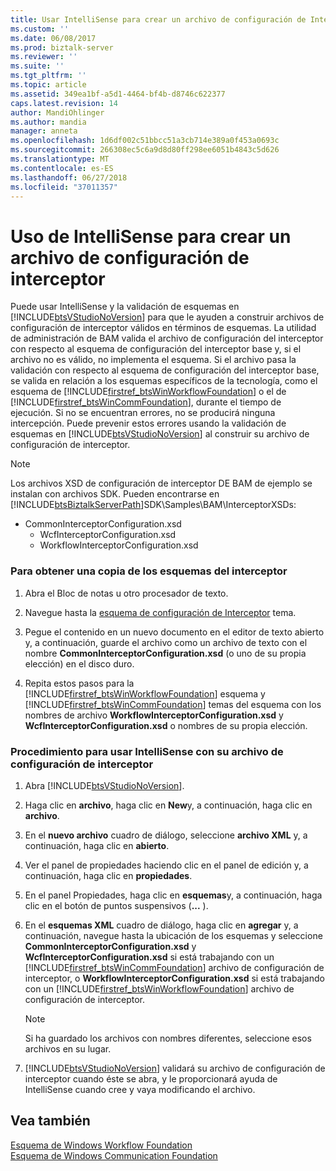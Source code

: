 ```yaml
---
title: Usar IntelliSense para crear un archivo de configuración de Interceptor | Microsoft Docs
ms.custom: ''
ms.date: 06/08/2017
ms.prod: biztalk-server
ms.reviewer: ''
ms.suite: ''
ms.tgt_pltfrm: ''
ms.topic: article
ms.assetid: 349ea1bf-a5d1-4464-bf4b-d8746c622377
caps.latest.revision: 14
author: MandiOhlinger
ms.author: mandia
manager: anneta
ms.openlocfilehash: 1d6df002c51bbcc51a3cb714e389a0f453a0693c
ms.sourcegitcommit: 266308ec5c6a9d8d80ff298ee6051b4843c5d626
ms.translationtype: MT
ms.contentlocale: es-ES
ms.lasthandoff: 06/27/2018
ms.locfileid: "37011357"
---
```

# <a name="using-intellisense-to-create-an-interceptor-configuration-file"></a>Uso de IntelliSense para crear un archivo de configuración de interceptor
Puede usar IntelliSense y la validación de esquemas en [!INCLUDE[btsVStudioNoVersion](../includes/btsvstudionoversion-md.md)] para que le ayuden a construir archivos de configuración de interceptor válidos en términos de esquemas. La utilidad de administración de BAM valida el archivo de configuración del interceptor con respecto al esquema de configuración del interceptor base y, si el archivo no es válido, no implementa el esquema. Si el archivo pasa la validación con respecto al esquema de configuración del interceptor base, se valida en relación a los esquemas específicos de la tecnología, como el esquema de [!INCLUDE[firstref_btsWinWorkflowFoundation](../includes/firstref-btswinworkflowfoundation-md.md)] o el de [!INCLUDE[firstref_btsWinCommFoundation](../includes/firstref-btswincommfoundation-md.md)], durante el tiempo de ejecución. Si no se encuentran errores, no se producirá ninguna intercepción. Puede prevenir estos errores usando la validación de esquemas en [!INCLUDE[btsVStudioNoVersion](../includes/btsvstudionoversion-md.md)] al construir su archivo de configuración de interceptor.  
  
> [!NOTE]
>  Los archivos XSD de configuración de interceptor DE BAM de ejemplo se instalan con archivos SDK. Pueden encontrarse en [!INCLUDE[btsBiztalkServerPath](../includes/btsbiztalkserverpath-md.md)]SDK\Samples\BAM\InterceptorXSDs:  
> 
> - CommonInterceptorConfiguration.xsd  
>   -   WcfInterceptorConfiguration.xsd  
>   -   WorkflowInterceptorConfiguration.xsd  
  
### <a name="to-obtain-a-copy-of-the-interceptor-schemas"></a>Para obtener una copia de los esquemas del interceptor  
  
1. Abra el Bloc de notas u otro procesador de texto.  
  
2. Navegue hasta la [esquema de configuración de Interceptor](../core/interceptor-configuration-schema.md) tema.  
  
3. Pegue el contenido en un nuevo documento en el editor de texto abierto y, a continuación, guarde el archivo como un archivo de texto con el nombre **CommonInterceptorConfiguration.xsd** (o uno de su propia elección) en el disco duro.  
  
4. Repita estos pasos para la [!INCLUDE[firstref_btsWinWorkflowFoundation](../includes/firstref-btswinworkflowfoundation-md.md)] esquema y [!INCLUDE[firstref_btsWinCommFoundation](../includes/firstref-btswincommfoundation-md.md)] temas del esquema con los nombres de archivo **WorkflowInterceptorConfiguration.xsd** y **WcfInterceptorConfiguration.xsd** o nombres de su propia elección.  
  
### <a name="to-use-intellisense-with-your-interceptor-configuration-file"></a>Procedimiento para usar IntelliSense con su archivo de configuración de interceptor  
  
1. Abra [!INCLUDE[btsVStudioNoVersion](../includes/btsvstudionoversion-md.md)].  
  
2. Haga clic en **archivo**, haga clic en **New**y, a continuación, haga clic en **archivo**.  
  
3. En el **nuevo archivo** cuadro de diálogo, seleccione **archivo XML** y, a continuación, haga clic en **abierto**.  
  
4. Ver el panel de propiedades haciendo clic en el panel de edición y, a continuación, haga clic en **propiedades**.  
  
5. En el panel Propiedades, haga clic en **esquemas**y, a continuación, haga clic en el botón de puntos suspensivos (**...** ).  
  
6. En el **esquemas XML** cuadro de diálogo, haga clic en **agregar** y, a continuación, navegue hasta la ubicación de los esquemas y seleccione **CommonInterceptorConfiguration.xsd** y  **WcfInterceptorConfiguration.xsd** si está trabajando con un [!INCLUDE[firstref_btsWinCommFoundation](../includes/firstref-btswincommfoundation-md.md)] archivo de configuración de interceptor, o **WorkflowInterceptorConfiguration.xsd** si está trabajando con un [!INCLUDE[firstref_btsWinWorkflowFoundation](../includes/firstref-btswinworkflowfoundation-md.md)] archivo de configuración de interceptor.  
  
   > [!NOTE]
   >  Si ha guardado los archivos con nombres diferentes, seleccione esos archivos en su lugar.  
  
7. [!INCLUDE[btsVStudioNoVersion](../includes/btsvstudionoversion-md.md)] validará su archivo de configuración de interceptor cuando éste se abra, y le proporcionará ayuda de IntelliSense cuando cree y vaya modificando el archivo.  
  
## <a name="see-also"></a>Vea también  
 [Esquema de Windows Workflow Foundation](../core/windows-workflow-foundation-schema.md)   
 [Esquema de Windows Communication Foundation](../core/windows-communication-foundation-schema.md)